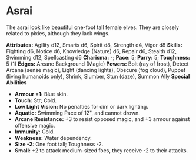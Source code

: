 # Asrai

The asrai look like beautiful one-foot tall female elves. They are
closely related to pixies, although they lack wings.

**Attributes:** Agility d12, Smarts d6, Spirit d8, Strength d4, Vigor
d8
**Skills:** Fighting d6, Notice d6, Knowledge (Nature) d6, Repair d6,
Stealth d12, Swimming d12, Spellcasting d6
**Charisma:** -; **Pace:** 5; **Parry:** 5; **Toughness:** 5 (1)
**Edges:** Arcane Background (Magic)
**Powers:** Bolt (ray of frost), Detect Arcana (sense magic), Light
(dancing lights), Obscure (fog cloud), Puppet (living humanoids only),
Shrink, Slumber, Stun (daze), Summon Ally
**Special Abilities**

- **Armour +1:** Blue skin.
- **Touch:** Str; Cold.
- **Low Light Vision:** No penalties for dim or dark lighting.
- **Aquatic:** Swimming Pace of 12", and cannot drown.
- **Arcane Resistance:** +3 to resist opposed magic, and +3 armour
against offensive magic.
- **Immunity:** Cold.
- **Weakness:** Water dependency.
- **Size -2:** One foot tall; Toughness -2.
- **Small:** +2 to attack medium-sized foes, they receive -2 to their
attacks.
